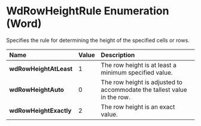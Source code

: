 
# WdRowHeightRule Enumeration (Word)

Specifies the rule for determining the height of the specified cells or rows.



|**Name**|**Value**|**Description**|
|:-----|:-----|:-----|
| **wdRowHeightAtLeast**|1|The row height is at least a minimum specified value.|
| **wdRowHeightAuto**|0|The row height is adjusted to accommodate the tallest value in the row.|
| **wdRowHeightExactly**|2|The row height is an exact value.|
